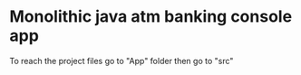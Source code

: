 # Monolithic java atm banking console app
 
To reach the project files go to "App" folder then go to "src"
